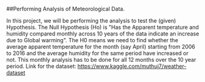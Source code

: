 ##Performing Analysis of Meteorological Data.

In this project, we will be performing the analysis to test the (given) Hypothesis. The Null Hypothesis (Ho) is "Has the Apparent temperature and humidity compared monthly across 10 years of the data indicate an increase due to Global warming".
The H0 means we need to find whether the average apparent temperature for the month (say April) starting from 2006 to 2016 and the average humidity for the same period have increased or not. This monthly analysis has to be done for all 12 months over the 10 year period.
Link for the dataset: https://www.kaggle.com/muthuj7/weather-dataset
